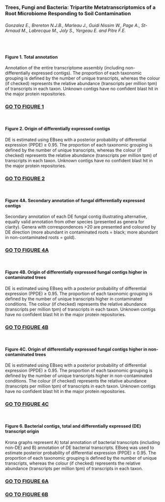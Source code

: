 <h3>Trees, Fungi and Bacteria: Tripartite Metatranscriptomics of a Root Microbiome Responding to Soil Contamination</h3>
<h6>Gonzalez E., Brereton N.J.B., Marleau J., Guidi Nissim W., Page A., St-Arnaud M., Labrecque M., Joly S., Yergeau E. and Pitre F.E.</h6>
<br>
<h4>Figure 1. Total annotation</h4>
Annotation of the entire transcriptome assembly (including non-differentially expressed contigs). The proportion of each taxonomic grouping is defined by the number of unique transcripts, whereas the colour (if checked) represents the relative abundance (transcripts per million tpm) of transcripts in each taxon. Unknown contigs have no confident blast hit in the major protein repositories.
<h3><a target="_blank" href="http://htmlpreview.github.io/?https://github.com/gonzalezem/Tripartite_Metatranscriptomics_article/blob/master/Figure1/total%20annotation.html">GO TO FIGURE 1</a></h3>
<br>
<h4>Figure 2. Origin of differentially expressed contigs</h4>
 DE is estimated using EBseq with a posterior probability of differential expression (PPDE) ≥ 0.95. The proportion of each taxonomic grouping is defined by the number of unique transcripts, whereas the colour (if checked) represents the relative abundance (transcripts per million tpm) of transcripts in each taxon. Unknown contigs have no confident blast hit in the major protein repositories.
<h3><a target="_blank" href="http://htmlpreview.github.io/?https://github.com/gonzalezem/Tripartite_Metatranscriptomics_article/blob/master/Figure2/DE%20annotation%20total%20new%20tax%20c%20vs%20t.html">GO TO FIGURE 2</a></h3>
<br>
<h4>Figure 4A. Secondary annotation of fungal differentially expressed contigs</h4>
 Secondary annotation of each DE fungal contig illustrating alternative, equally valid annotation from other species (presented as genera for clarity). Genera with correspondences >20 are presented and coloured by DE direction (more abundant in contaminated roots = black; more abundant in non-contaminated roots = gold). 
<h3><a target="_blank" href="http://htmlpreview.github.io/?https://github.com/gonzalezem/Tripartite_Metatranscriptomics_article/blob/master/Figure4/Figure4A/Chord_Asco_Basidio_together_with_regulation.html">GO TO FIGURE 4A</a></h3>
<br>
<h4>Figure 4B. Origin of differentially expressed fungal contigs higher in contaminated trees</h4>
 DE is estimated using EBseq with a posterior probability of differential expression (PPDE) ≥ 0.95. The proportion of each taxonomic grouping is defined by the number of unique transcripts higher in contaminated conditions. The colour (if checked) represents the relative abundance (transcripts per million tpm) of transcripts in each taxon. Unknown contigs have no confident blast hit in the major protein repositories.
<h3><a target="_blank" href="http://htmlpreview.github.io/?https://github.com/gonzalezem/Tripartite_Metatranscriptomics_article/blob/master/Figure4/Figure4B/Fungal%20DE%20Contaminated.html">GO TO FIGURE 4B</a></h3>
<br>
<h4>Figure 4C. Origin of differentially expressed fungal contigs higher in non-contaminated trees</h4>
 DE is estimated using EBseq with a posterior probability of differential expression (PPDE) ≥ 0.95. The proportion of each taxonomic grouping is defined by the number of unique transcripts higher in non-contaminated conditions. The colour (if checked) represents the relative abundance (transcripts per million tpm) of transcripts in each taxon. Unknown contigs have no confident blast hit in the major protein repositories.
<h3><a target="_blank" href="http://htmlpreview.github.io/?https://github.com/gonzalezem/Tripartite_Metatranscriptomics_article/blob/master/Figure4/Figure4C/Fungal%20DE%20NonContaminated.html">GO TO FIGURE 4C</a></h3>
<br>
<h4>Figure 6. Bacterial contigs, total and differentially expressed (DE) transcript origin</h4>
 Krona graphs represent A) total annotation of bacterial transcripts (including non-DE) and B) annotation of DE bacterial transcripts. EBseq was used to estimate posterior probability of differential expression (PPDE) ≥ 0.95. The proportion of each taxonomic grouping is defined by the number of unique transcripts, whereas the colour (if checked) represents the relative abundance (transcripts per million tpm) of transcripts in each taxon.
<h3><a target="_blank" href="http://htmlpreview.github.io/?https://github.com/gonzalezem/Tripartite_Metatranscriptomics_article/blob/master/Figure6/Total%20Bacteria.html">GO TO FIGURE 6A</a></h3>
<h3><a target="_blank" href="http://htmlpreview.github.io/?https://github.com/gonzalezem/Tripartite_Metatranscriptomics_article/blob/master/Figure6/Bacteria%20DE.html">GO TO FIGURE 6B</a></h3>


